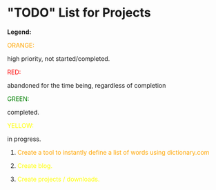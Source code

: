 "TODO" List for Projects
=============
**Legend:**

<p style="color:orange">ORANGE:</p> high priority, not started/completed.

<p style="color:red">RED:</p> abandoned for the time being, regardless of completion

<p style="color:green">GREEN:</p> completed.

<p style="color:yellow">YELLOW:</p> in progress.

1. <p style="color:orange">Create a tool to instantly define a list of words using dictionary.com</p>
2. <p style="color:yellow">Create blog.</p>
3. <p style="color:yellow">Create projects / downloads.</p>
